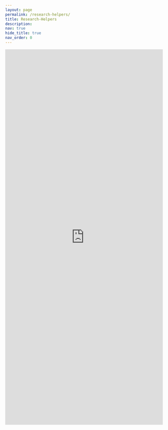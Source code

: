 ```yaml
---
layout: page
permalink: /research-helpers/
title: Research-Helpers
description:
nav: true
hide_title: true
nav_order: 0
---
```

<div>
    <iframe src="https://checkvist.com/p/0NXzuSdQyRq5aFRlndB7C8" scrolling="auto" width="100%" height="1200px" frameborder="0"></iframe>
</div>
